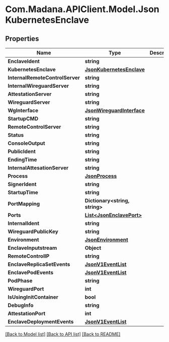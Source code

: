 
# Com.Madana.APIClient.Model.JsonKubernetesEnclave

## Properties

Name | Type | Description | Notes
------------ | ------------- | ------------- | -------------
**EnclaveIdent** | **string** |  | [optional] 
**KubernetesEnclave** | [**JsonKubernetesEnclave**](JsonKubernetesEnclave.md) |  | [optional] 
**InternalRemoteControlServer** | **string** |  | [optional] 
**InternalWireguardServer** | **string** |  | [optional] 
**AttestationServer** | **string** |  | [optional] 
**WireguardServer** | **string** |  | [optional] 
**WgInterface** | [**JsonWireguardInterface**](JsonWireguardInterface.md) |  | [optional] 
**StartupCMD** | **string** |  | [optional] 
**RemoteControlServer** | **string** |  | [optional] 
**Status** | **string** |  | [optional] 
**ConsoleOutput** | **string** |  | [optional] 
**PublicIdent** | **string** |  | [optional] 
**EndingTime** | **string** |  | [optional] 
**InternalAttesationServer** | **string** |  | [optional] 
**Process** | [**JsonProcess**](JsonProcess.md) |  | [optional] 
**SignerIdent** | **string** |  | [optional] 
**StartupTime** | **string** |  | [optional] 
**PortMapping** | **Dictionary&lt;string, string&gt;** |  | [optional] 
**Ports** | [**List&lt;JsonEnclavePort&gt;**](JsonEnclavePort.md) |  | [optional] 
**InternalIdent** | **string** |  | [optional] 
**WireguardPublicKey** | **string** |  | [optional] 
**Environment** | [**JsonEnvironment**](JsonEnvironment.md) |  | [optional] 
**EnclaveInputstream** | **Object** |  | [optional] 
**RemoteControlIP** | **string** |  | [optional] 
**EnclaveReplicaSetEvents** | [**JsonV1EventList**](JsonV1EventList.md) |  | [optional] 
**EnclavePodEvents** | [**JsonV1EventList**](JsonV1EventList.md) |  | [optional] 
**PodPhase** | **string** |  | [optional] 
**WireguardPort** | **int** |  | [optional] 
**IsUsingInitContainer** | **bool** |  | [optional] 
**DebugInfo** | **string** |  | [optional] 
**AttestationPort** | **int** |  | [optional] 
**EnclaveDeploymentEvents** | [**JsonV1EventList**](JsonV1EventList.md) |  | [optional] 

[[Back to Model list]](../README.md#documentation-for-models)
[[Back to API list]](../README.md#documentation-for-api-endpoints)
[[Back to README]](../README.md)

